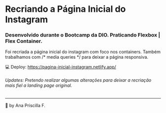 # Recriando a Página Inicial do Instagram

### Desenvolvido durante o Bootcamp da DIO. Praticando Flexbox | Flex Container. 

Foi recriada a página inicial do instagram com foco nos containers.
Também trabalhamos com /* media queries */ para deixar a página responsiva.

💻 Deploy: https://pagina-inicial-instagram.netlify.app/


###### Updates: Pretendo realizar algumas alterações para deixar a recriação mais fiel a landing page original.

____________________
💜 by Ana Priscilla F. 
